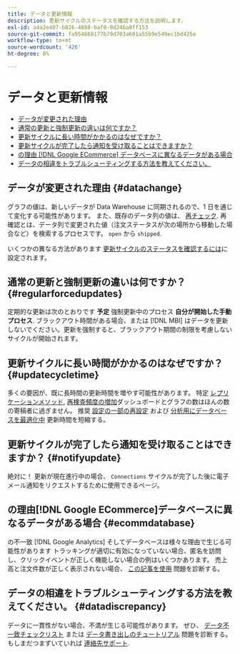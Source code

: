 ```yaml
---
title: データと更新情報
description: 更新サイクルのステータスを確認する方法を説明します。
exl-id: a4a2e487-b826-4888-baf0-9d246a8ff153
source-git-commit: fa954868177b79d703a601a55b9e549ec1bd425e
workflow-type: tm+mt
source-wordcount: '426'
ht-degree: 0%

---
```


# データと更新情報

* [データが変更された理由](#datachange)
* [通常の更新と強制更新の違いは何ですか？](#regularforcedupdates)
* [更新サイクルに長い時間がかかるのはなぜですか？](#updatecycletime)
* [更新サイクルが完了したら通知を受け取ることはできますか？](#notifyupdate)
* [の理由 [!DNL Google ECommerce] データベースに異なるデータがある場合](#ecommdatabase)
* [データの相違をトラブルシューティングする方法を教えてください。](#datadiscrepancy)

## データが変更された理由 {#datachange}

グラフの値は、新しいデータが Data Warehouse に同期されるので、1 日を通じて変化する可能性があります。 また、既存のデータ列の値は、 [再チェック](../data-warehouse-mgr/cfg-data-rechecks.md). 再確認とは、データ列で変更された値（注文ステータスが次の場所から移動した場合など）を検索するプロセスです。 `open` から `shipped`.

いくつかの異なる方法があります [更新サイクルのステータスを確認するには](../../best-practices/check-update-cycle.md)に設定されます。

## 通常の更新と強制更新の違いは何ですか？ {#regularforcedupdates}

定期的な更新は次のとおりです **予定** 強制更新中のプロセス **自分が開始した手動プロセス**. ブラックアウト時間がある場合、または [!DNL MBI] はデータを更新しないでください。更新を強制すると、ブラックアウト期間の制限を考慮しないサイクルが開始されます。

## 更新サイクルに長い時間がかかるのはなぜですか？ {#updatecycletime}

多くの要因が、既に長時間の更新時間を増やす可能性があります。 特定 [レプリケーションメソッド](../data-warehouse-mgr/cfg-replication-methods.md), [再検査頻度の増加](../data-warehouse-mgr/cfg-data-rechecks.md)ダッシュボードとグラフの数はほんの数の寄稿者に過ぎません。 推奨 [設定の一部の再設定](../../best-practices/reduce-update-cycle-time.md) および [分析用にデータベースを最適化中](../../best-practices/opt-db-analysis.md) 更新時間を短縮する。

## 更新サイクルが完了したら通知を受け取ることはできますか？ {#notifyupdate}

絶対に！ 更新が現在進行中の場合、 `Connections` サイクルが完了した後に電子メール通知をリクエストするために使用できるページ。

## の理由[!DNL Google ECommerce]データベースに異なるデータがある場合 {#ecommdatabase}

の不一致 [!DNL Google Analytics] そしてデータベースは様々な理由で生じる可能性があります トラッキングが適切に有効になっていない場合、匿名を訪問し、クリックイベントが正しく機能しない場合の例はいくつかあります。 売上高と注文件数が正しく表示されない場合、 [この記事を使用](https://experienceleague.adobe.com/docs/commerce-knowledge-base/kb/troubleshooting/miscellaneous/diagnosing-google-ecommerce-revenue-discrepancies.html?lang=en) 問題を診断する。

## データの相違をトラブルシューティングする方法を教えてください。 {#datadiscrepancy}

データに一貫性がない場合、不満が生じる可能性があります。 ぜひ、 [データ不一致チェックリスト](https://experienceleague.adobe.com/docs/commerce-knowledge-base/kb/troubleshooting/miscellaneous/diagnosing-a-data-discrepancy.html?lang=en) または [データ書き出しのチュートリアル](https://experienceleague.adobe.com/docs/commerce-knowledge-base/kb/troubleshooting/miscellaneous/using-data-exports-to-pinpoint-discrepancies.html?lang=en) 問題を診断する。 もしまだつまずいていれば [連絡先サポート](https://experienceleague.adobe.com/docs/commerce-knowledge-base/kb/troubleshooting/miscellaneous/mbi-service-policies.html?lang=en).
